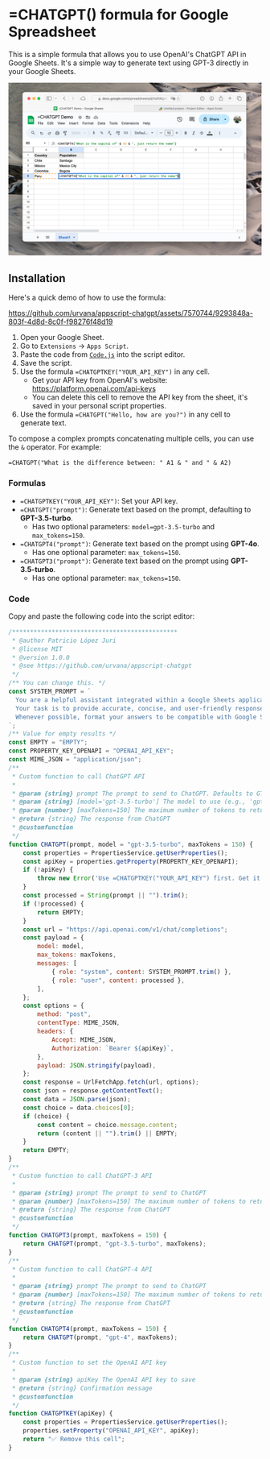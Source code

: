 # =CHATGPT() formula for Google Spreadsheet

This is a simple formula that allows you to use OpenAI's ChatGPT API in Google Sheets. It's a simple way to generate text using GPT-3 directly in your Google Sheets.

![demo](./assets/demo1.png)

## Installation

Here's a quick demo of how to use the formula:

https://github.com/urvana/appscript-chatgpt/assets/7570744/9293848a-803f-4d8d-8c0f-f98276f48d19

1. Open your Google Sheet.
2. Go to `Extensions` -> `Apps Script`.
3. Paste the code from [`Code.js`](https://raw.githubusercontent.com/urvana/appscript-chatgpt/main/dist/Code.js) into the script editor.
4. Save the script.
5. Use the formula `=CHATGPTKEY("YOUR_API_KEY")` in any cell.
    * Get your API key from OpenAI's website: https://platform.openai.com/api-keys
    * You can delete this cell to remove the API key from the sheet, it's saved in your personal script properties.
6. Use the formula `=CHATGPT("Hello, how are you?")` in any cell to generate text.

To compose a complex prompts concatenating multiple cells, you can use the `&` operator. For example: 

```
=CHATGPT("What is the difference between: " A1 & " and " & A2)
```

### Formulas

* `=CHATGPTKEY("YOUR_API_KEY")`: Set your API key.
* `=CHATGPT("prompt")`: Generate text based on the prompt, defaulting to **GPT-3.5-turbo**.
    * Has two optional parameters: `model=gpt-3.5-turbo` and `max_tokens=150`.
* `=CHATGPT4("prompt")`: Generate text based on the prompt using **GPT-4o**.
    * Has one optional parameter: `max_tokens=150`.
* `=CHATGPT3("prompt")`: Generate text based on the prompt using **GPT-3.5-turbo**.
    * Has one optional parameter: `max_tokens=150`.

### Code

Copy and paste the following code into the script editor:

```javascript
/**********************************************
 * @author Patricio López Juri
 * @license MIT
 * @version 1.0.0
 * @see https://github.com/urvana/appscript-chatgpt
 */
/** You can change this. */
const SYSTEM_PROMPT = `
  You are a helpful assistant integrated within a Google Sheets application.
  Your task is to provide accurate, concise, and user-friendly responses to user prompts.
  Whenever possible, format your answers to be compatible with Google Sheets, such as providing data in a tabular format, lists, or single cell values.
`;
/** Value for empty results */
const EMPTY = "EMPTY";
const PROPERTY_KEY_OPENAPI = "OPENAI_API_KEY";
const MIME_JSON = "application/json";
/**
 * Custom function to call ChatGPT API
 *
 * @param {string} prompt The prompt to send to ChatGPT. Defaults to GT3.5 Turbo model.
 * @param {string} [model='gpt-3.5-turbo'] The model to use (e.g., 'gpt-3.5-turbo', 'gpt-4')
 * @param {number} [maxTokens=150] The maximum number of tokens to return
 * @return {string} The response from ChatGPT
 * @customfunction
 */
function CHATGPT(prompt, model = "gpt-3.5-turbo", maxTokens = 150) {
    const properties = PropertiesService.getUserProperties();
    const apiKey = properties.getProperty(PROPERTY_KEY_OPENAPI);
    if (!apiKey) {
        throw new Error('Use =CHATGPTKEY("YOUR_API_KEY") first. Get it from https://platform.openai.com/api-keys');
    }
    const processed = String(prompt || "").trim();
    if (!processed) {
        return EMPTY;
    }
    const url = "https://api.openai.com/v1/chat/completions";
    const payload = {
        model: model,
        max_tokens: maxTokens,
        messages: [
            { role: "system", content: SYSTEM_PROMPT.trim() },
            { role: "user", content: processed },
        ],
    };
    const options = {
        method: "post",
        contentType: MIME_JSON,
        headers: {
            Accept: MIME_JSON,
            Authorization: `Bearer ${apiKey}`,
        },
        payload: JSON.stringify(payload),
    };
    const response = UrlFetchApp.fetch(url, options);
    const json = response.getContentText();
    const data = JSON.parse(json);
    const choice = data.choices[0];
    if (choice) {
        const content = choice.message.content;
        return (content || "").trim() || EMPTY;
    }
    return EMPTY;
}
/**
 * Custom function to call ChatGPT-3 API
 *
 * @param {string} prompt The prompt to send to ChatGPT
 * @param {number} [maxTokens=150] The maximum number of tokens to return
 * @return {string} The response from ChatGPT
 * @customfunction
 */
function CHATGPT3(prompt, maxTokens = 150) {
    return CHATGPT(prompt, "gpt-3.5-turbo", maxTokens);
}
/**
 * Custom function to call ChatGPT-4 API
 *
 * @param {string} prompt The prompt to send to ChatGPT
 * @param {number} [maxTokens=150] The maximum number of tokens to return
 * @return {string} The response from ChatGPT
 * @customfunction
 */
function CHATGPT4(prompt, maxTokens = 150) {
    return CHATGPT(prompt, "gpt-4", maxTokens);
}
/**
 * Custom function to set the OpenAI API key
 *
 * @param {string} apiKey The OpenAI API key to save
 * @return {string} Confirmation message
 * @customfunction
 */
function CHATGPTKEY(apiKey) {
    const properties = PropertiesService.getUserProperties();
    properties.setProperty("OPENAI_API_KEY", apiKey);
    return "✅ Remove this cell";
}

```
